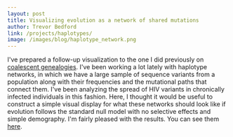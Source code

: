 ```yaml
---
layout: post
title: Visualizing evolution as a network of shared mutations
author: Trevor Bedford
link: /projects/haplotypes/
image: /images/blog/haplotype_network.png
---
```


I've prepared a follow-up visualization to the one I did previously on [coalescent genealogies](/projects/coaltrace/). I've been working a lot lately with haplotype networks, in which we have a large sample of sequence variants from a population along with their frequencies and the mutational paths that connect them.  I've been analyzing the spread of HIV variants in chronically infected individuals in this fashion.  Here, I thought it would be useful to construct a simple visual display for what these networks should look like if evolution follows the standard null model with no selective effects and simple demography. I'm fairly pleased with the results.  You can see them [here](/projects/haplotypes/).

